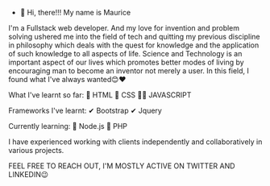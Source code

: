 - 👋 Hi, there!!! My name is Maurice

I'm a Fullstack web developer. And my love for invention and problem solving ushered me into the field of tech and quitting my previous discipline in philosophy which deals with the quest for knowledge and the application of such knowledge to all aspects of life. Science and Technology is an important aspect of our lives which promotes better modes of living by encouraging man to become an inventor not merely a user. In this field, I found what I've always wanted😊❤

What I've learnt so far:
📝 HTML
🎨 CSS
🏃‍♂️ JAVASCRIPT

Frameworks I've learnt:
✔ Bootstrap
✔ Jquery

Currently learning:
🤔 Node.js
🤔 PHP


I have experienced working with clients independently and collaboratively in various projects.

FEEL FREE TO REACH OUT, I'M MOSTLY ACTIVE ON TWITTER AND LINKEDIN😉
